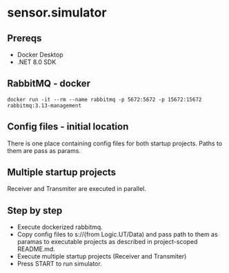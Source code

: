# sensor.simulator

## Prereqs
- Docker Desktop
- .NET 8.0 SDK

## RabbitMQ - docker
```
docker run -it --rm --name rabbitmq -p 5672:5672 -p 15672:15672 rabbitmq:3.13-management
```
## Config files - initial location
There is one place containing 
config files for both startup projects.
Paths to them are pass as params.

## Multiple startup projects
Receiver and Transmiter are executed in parallel.

## Step by step
- Execute dockerized rabbitmq.
- Copy config files to s://(from Logic.UT/Data) and pass path to them as paramas to executable projects as described in project-scoped README.md.
- Execute multiple startup projects (Receiver and Transmiter)
- Press START to run simulator.
